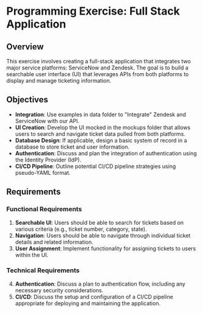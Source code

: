 # Programming Exercise: Full Stack Application

## Overview
This exercise involves creating a full-stack application that integrates two major service platforms: ServiceNow and Zendesk. The goal is to build a searchable user interface (UI) that leverages APIs from both platforms to display and manage ticketing information.

## Objectives
- **Integration**: Use examples in data folder to "Integrate" Zendesk and ServiceNow with our API.
- **UI Creation**: Develop the UI mocked in the mockups folder that allows users to search and navigate ticket data pulled from both platforms.
- **Database Design**: If applicable, design a basic system of record in a database to store ticket and user information.
- **Authentication**: Discuss and plan the integration of authentication using the Identity Provider (IdP).
- **CI/CD Pipeline**: Outline potential CI/CD pipeline strategies using pseudo-YAML format.

## Requirements

### Functional Requirements
1. **Searchable UI**: Users should be able to search for tickets based on various criteria (e.g., ticket number, category, state).
2. **Navigation**: Users should be able to navigate through individual ticket details and related information.
3. **User Assignment**: Implement functionality for assigning tickets to users within the UI.

### Technical Requirements
4. **Authentication**: Discuss a plan to authentication flow, including any necessary security considerations.
5. **CI/CD**: Discuss the setup and configuration of a CI/CD pipeline appropriate for deploying and maintaining the application.
